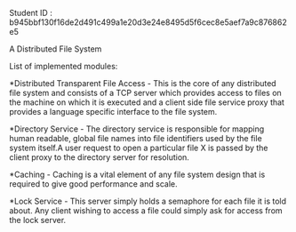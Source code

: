 Student ID : b945bbf130f16de2d491c499a1e20d3e24e8495d5f6cec8e5aef7a9c876862e5

A Distributed File System

List of implemented modules:

*Distributed Transparent File Access - This is the core of any distributed file system and consists of a TCP server which provides
access to files on the machine on which it is executed and a client side file service proxy that provides a language specific interface 
to the file system. 

*Directory Service - The directory service is responsible for mapping human readable, global file names into file identifiers used by 
the file system itself.A user request to open a particular file X is passed by the client proxy to the directory server for
resolution.

*Caching - Caching is a vital element of any file system design that is required to give good performance and scale.

*Lock Service -  This server simply holds a semaphore for each file it is told about. Any client wishing to access a file could simply 
ask for access from the lock server. 
